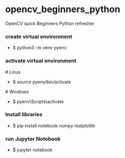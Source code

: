 # opencv_beginners_python
OpenCV quick Beginners Python refresher


### create virtual environment
- $ python3 -m venv pyenv

### activate virtual environment 
\# Linux 
- $ source pyenv/bin/activate

\# Windows
- $ pyenv\Scripts\activate

### Install libraries
- $ pip install notebook numpy matplotlib

### run Jupyter Notebook
- $ jupyter notebook

